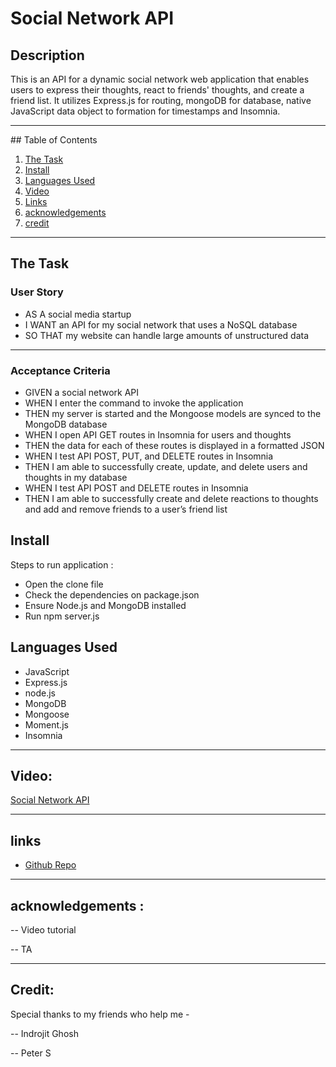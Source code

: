 # Social Network API

## Description

This is an API for a dynamic social network web application that enables users to express their thoughts, react to friends' thoughts, and create a friend list. It utilizes Express.js for routing, mongoDB for database, native JavaScript data object to formation for timestamps and Insomnia.

<hr>
## Table of Contents

1. [The Task](#the-task)
2. [Install](#install)
3. [Languages Used](#languages-used)
4. [Video](#Video)
5. [Links](#links)
6. [acknowledgements](#acknowledgements)
7. [credit](#credit)

<hr>

## The Task

### User Story

- AS A social media startup
- I WANT an API for my social network that uses a NoSQL database
- SO THAT my website can handle large amounts of unstructured data

<hr>

### Acceptance Criteria

- GIVEN a social network API
- WHEN I enter the command to invoke the application
- THEN my server is started and the Mongoose models are synced to the MongoDB database
- WHEN I open API GET routes in Insomnia for users and thoughts
- THEN the data for each of these routes is displayed in a formatted JSON
- WHEN I test API POST, PUT, and DELETE routes in Insomnia
- THEN I am able to successfully create, update, and delete users and thoughts in my database
- WHEN I test API POST and DELETE routes in Insomnia
- THEN I am able to successfully create and delete reactions to thoughts and add and remove friends to a user’s friend list

## Install

Steps to run application :

- Open the clone file
- Check the dependencies on package.json
- Ensure Node.js and MongoDB installed
- Run npm server.js

## Languages Used

- JavaScript
- Express.js
- node.js
- MongoDB
- Mongoose
- Moment.js
- Insomnia

<hr>

## Video:

[Social Network API]()

<hr>

## links

- [Github Repo]()

<hr>

## acknowledgements :

-- Video tutorial

-- TA

<hr>

## Credit:

Special thanks to my friends who help me -

-- Indrojit Ghosh

-- Peter S
